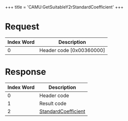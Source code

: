 +++
title = 'CAMU:GetSuitableY2rStandardCoefficient'
+++

# Request

| Index Word | Description                |
|------------|----------------------------|
| 0          | Header code \[0x00360000\] |

# Response

| Index Word | Description                                                           |
|------------|-----------------------------------------------------------------------|
| 0          | Header code                                                           |
| 1          | Result code                                                           |
| 2          | [StandardCoefficient](Camera_Services#StandardCoefficient "wikilink") |